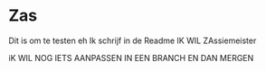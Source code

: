 # Zas
Dit is om te testen eh
Ik schrijf in de Readme
IK 
WIL
ZAssiemeister

iK WIL NOG IETS AANPASSEN IN EEN BRANCH EN DAN MERGEN
